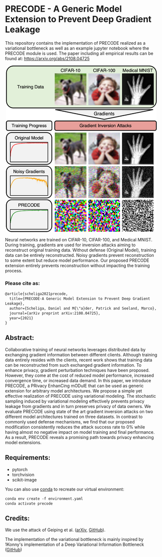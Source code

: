 # PRECODE - A Generic Model Extension to Prevent Deep Gradient Leakage
This repository contains the implementation of PRECODE realized as a variational bottleneck as well as an example jupyter notebook where the PRECODE module is used.
The paper including all empirical results can be found at: https://arxiv.org/abs/2108.04725
<p align="center">
  <img src="./attack_samples.png" alt="summary" width="500">
</p>
Neural networks are trained on CIFAR-10, CIFAR-100, and Medical MNIST. During training, gradients are used for inversion attacks aiming to reconstruct original training data. Without defense (Original Model), training data can be entirely reconstructed. Noisy gradients prevent reconstruction to some extent but reduce model performance. Our proposed PRECODE extension entirely prevents reconstruction without impacting the training process.


### Please cite as:
```
@article{scheliga2021precode,
  title={PRECODE-A Generic Model Extension to Prevent Deep Gradient Leakage},
  author={Scheliga, Daniel and M{\"a}der, Patrick and Seeland, Marco},
  journal={arXiv preprint arXiv:2108.04725},
  year={2021}
}
```

## Abstract:
Collaborative training of neural networks leverages distributed data by exchanging gradient information between different clients. Although training data entirely resides with the clients, recent work shows that training data can be reconstructed from such exchanged gradient information. To enhance privacy, gradient perturbation techniques have been proposed. However, they come at the cost of reduced model performance, increased convergence time, or increased data demand. In this paper, we introduce PRECODE, a PRivacy EnhanCing mODulE that can be used as generic extension for arbitrary model architectures. We propose a simple yet effective realization of PRECODE using variational modeling. The stochastic sampling induced by variational modeling effectively prevents privacy leakage from gradients and in turn preserves privacy of data owners. We evaluate PRECODE using state of the art gradient inversion attacks on two different model architectures trained on three datasets. In contrast to commonly used defense mechanisms, we find that our proposed modification consistently reduces the attack success rate to 0% while having almost no negative impact on model training and final performance. As a result, PRECODE reveals a promising path towards privacy enhancing model extensions.


## Requirements:
+ pytorch
+ torchvision
+ scikit-image

You can also use [conda](https://www.anaconda.com/) to recreate our virtual environment:
```
conda env create -f environment.yaml
conda activate precode
```

## Credits:
We use the attack of Geiping et al. ([arXiv](https://arxiv.org/abs/2003.14053), [GitHub](https://github.com/JonasGeiping/invertinggradients)).

The implementation of the variational bottleneck is mainly inspired by 1Konny's implementation of a Deep Variational Information Bottleneck ([GitHub](https://github.com/1Konny/VIB-pytorch))
